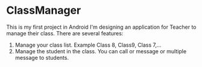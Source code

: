 # ClassManager
This is my first project in Android
I'm designing an application for Teacher to manage their class.
There are several features:
1) Manage your class list. Example Class 8, Class9, Class 7,... 
2) Manage the student in the class. You can call or message or multiple message to students.
